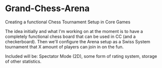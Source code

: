 # Grand-Chess-Arena
Creating a functional Chess Tournament Setup in Core Games

The idea initially and what I'm working on at the moment is to have a completely functional chess board that can be used in CC (and a checkerboard). Then we'll configure the Arena setup as a Swiss System tournament that X amount of players can join in on the fun.

Included will be: Spectator Mode (2D), some form of rating system, storage of other statistics.
